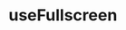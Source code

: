 # useFullscreen


<preview path="./demo/index.vue" title="基本使用" description='useFullscreen'></preview>
